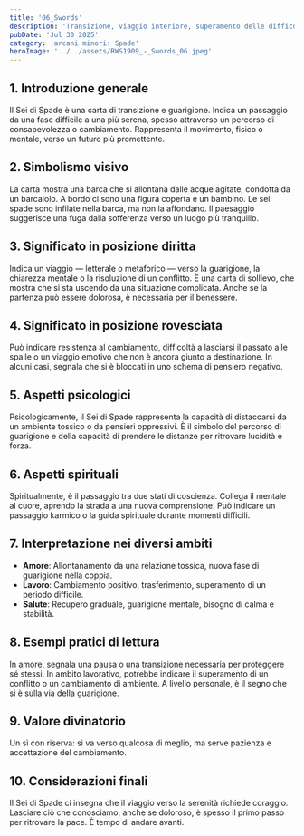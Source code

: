 ```yaml
---
title: '06_Swords'
description: 'Transizione, viaggio interiore, superamento delle difficoltà'
pubDate: 'Jul 30 2025'
category: 'arcani minori: Spade'
heroImage: '../../assets/RWS1909_-_Swords_06.jpeg'
---
```


## 1. Introduzione generale

Il Sei di Spade è una carta di transizione e guarigione. Indica un passaggio da una fase difficile a una più serena, spesso attraverso un percorso di consapevolezza o cambiamento. Rappresenta il movimento, fisico o mentale, verso un futuro più promettente.

## 2. Simbolismo visivo

La carta mostra una barca che si allontana dalle acque agitate, condotta da un barcaiolo. A bordo ci sono una figura coperta e un bambino. Le sei spade sono infilate nella barca, ma non la affondano. Il paesaggio suggerisce una fuga dalla sofferenza verso un luogo più tranquillo.

## 3. Significato in posizione diritta

Indica un viaggio — letterale o metaforico — verso la guarigione, la chiarezza mentale o la risoluzione di un conflitto. È una carta di sollievo, che mostra che si sta uscendo da una situazione complicata. Anche se la partenza può essere dolorosa, è necessaria per il benessere.

## 4. Significato in posizione rovesciata

Può indicare resistenza al cambiamento, difficoltà a lasciarsi il passato alle spalle o un viaggio emotivo che non è ancora giunto a destinazione. In alcuni casi, segnala che si è bloccati in uno schema di pensiero negativo.

## 5. Aspetti psicologici

Psicologicamente, il Sei di Spade rappresenta la capacità di distaccarsi da un ambiente tossico o da pensieri oppressivi. È il simbolo del percorso di guarigione e della capacità di prendere le distanze per ritrovare lucidità e forza.

## 6. Aspetti spirituali

Spiritualmente, è il passaggio tra due stati di coscienza. Collega il mentale al cuore, aprendo la strada a una nuova comprensione. Può indicare un passaggio karmico o la guida spirituale durante momenti difficili.

## 7. Interpretazione nei diversi ambiti

- **Amore**: Allontanamento da una relazione tossica, nuova fase di guarigione nella coppia.
- **Lavoro**: Cambiamento positivo, trasferimento, superamento di un periodo difficile.
- **Salute**: Recupero graduale, guarigione mentale, bisogno di calma e stabilità.

## 8. Esempi pratici di lettura

In amore, segnala una pausa o una transizione necessaria per proteggere sé stessi. In ambito lavorativo, potrebbe indicare il superamento di un conflitto o un cambiamento di ambiente. A livello personale, è il segno che si è sulla via della guarigione.

## 9. Valore divinatorio

Un sì con riserva: si va verso qualcosa di meglio, ma serve pazienza e accettazione del cambiamento.

## 10. Considerazioni finali

Il Sei di Spade ci insegna che il viaggio verso la serenità richiede coraggio. Lasciare ciò che conosciamo, anche se doloroso, è spesso il primo passo per ritrovare la pace. È tempo di andare avanti.
